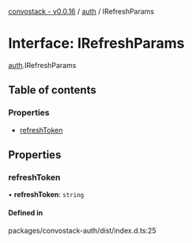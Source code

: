[convostack - v0.0.16](../README.md) / [auth](../modules/auth.md) / IRefreshParams

# Interface: IRefreshParams

[auth](../modules/auth.md).IRefreshParams

## Table of contents

### Properties

- [refreshToken](auth.IRefreshParams.md#refreshtoken)

## Properties

### refreshToken

• **refreshToken**: `string`

#### Defined in

packages/convostack-auth/dist/index.d.ts:25
